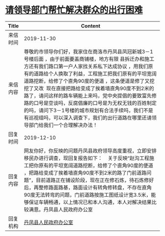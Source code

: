 # <a href="http://www.shangluo.gov.cn/zmhd/ldxxxx.jsp?urltype=leadermail.LeaderMailContentUrl&wbtreeid=1112&leadermailid=5584">请领导部门帮忙解决群众的出行困难</a>
| Title |                                                                                                                                              Content                                                                                                                                               |
|:-----:|----------------------------------------------------------------------------------------------------------------------------------------------------------------------------------------------------------------------------------------------------------------------------------------------------|
| 来信时间  | 2019-11-30                                                                                                                                                                                                                                                                                         |
| 来信内容  | 尊敬的市领导你们好，我家住在商洛市丹凤县凤冠新城3－1号楼后面 ，由于前面要盖商铺楼，地方有限 县拆迁办和施工方还有我们路口第一户人家找关系私下达成协议 ，用我们原有的道路给个人换取了利益，工程施工把我们原有的平坦宽阔道路挖断，给修了个直角90度的便道 ，这条便道是修了又挖 挖了又改  现在直接把路给变成了挨着墙直角90度不到2米的路了，请问这样的路车辆能上来吗，党中央提倡的要致富先修路的口号是空谈吗，反腐倡廉的口号是为无权无钱的百姓制定的吗，请问下3－1号楼的城市规划有合法手续吗，我们不是有巡视组吗，可以深入调查下，我们的出行道路在哪里还请领导部门给我们一个合理解决办法！ |
| 回复时间  | 2019-12-10                                                                                                                                                                                                                                                                                         |
| 回复内容  | 网友你好，你反映的问题丹凤县政府领导高度重视，立即安排移民办进行调查，现回复报告如下：    关于反映“赵沟工程施工把你原有的平坦宽阔道路挖断，给修了个直角90度的便道 ，把路给变成了挨着墙直角90度不到2米的路了门前道路问题”，目前道路正在铺设阶段，现在正在修石炼，待石炼修好后，再整修路面路基，路面设计有转角修转盘，不存在直角90度无法转弯的问题，门前道路按施工图纸设计宽3.5米，能够保证车辆畅通，以上情况已和本人沟通，本人对解决结果比较满意。丹凤县人民政府办公室                                                        |
| 回复机构  | <a href="../../categories/agencies/丹凤县人民政府办公室.md">丹凤县人民政府办公室</a>                                                                                                                                                                                                                                     |